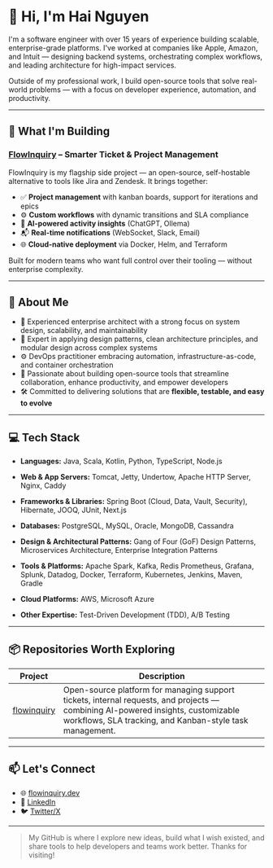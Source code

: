# 👋 Hi, I'm Hai Nguyen

I'm a software engineer with over 15 years of experience building scalable, enterprise-grade platforms. I've worked at companies like Apple, Amazon, and Intuit — designing backend systems, orchestrating complex workflows, and leading architecture for high-impact services.

Outside of my professional work, I build open-source tools that solve real-world problems — with a focus on developer experience, automation, and productivity.

---

## 🚀 What I'm Building

### [FlowInquiry](https://github.com/flowinquiry) – Smarter Ticket & Project Management

FlowInquiry is my flagship side project — an open-source, self-hostable alternative to tools like Jira and Zendesk. It brings together:

- ✅ **Project management** with kanban boards, support for iterations and epics  
- ⚙️ **Custom workflows** with dynamic transitions and SLA compliance  
- 🧠 **AI-powered activity insights**  (ChatGPT, Ollema)
- 📬 **Real-time notifications** (WebSocket, Slack, Email)  
- 🌐 **Cloud-native deployment** via Docker, Helm, and Terraform

Built for modern teams who want full control over their tooling — without enterprise complexity.

---

## 💼 About Me

- 🧠 Experienced enterprise architect with a strong focus on system design, scalability, and maintainability  
- 🧩 Expert in applying design patterns, clean architecture principles, and modular design across complex systems  
- ⚙️ DevOps practitioner embracing automation, infrastructure-as-code, and container orchestration  
- 🚀 Passionate about building open-source tools that streamline collaboration, enhance productivity, and empower developers  
- 🛠️ Committed to delivering solutions that are **flexible, testable, and easy to evolve**


---

## 💻 Tech Stack

- **Languages:**
Java, Scala, Kotlin, Python, TypeScript, Node.js

- **Web & App Servers:**
Tomcat, Jetty, Undertow, Apache HTTP Server, Nginx, Caddy

- **Frameworks & Libraries:**
Spring Boot (Cloud, Data, Vault, Security), Hibernate, JOOQ, JUnit, Next.js

- **Databases:**
PostgreSQL, MySQL, Oracle, MongoDB, Cassandra

- **Design & Architectural Patterns:**
Gang of Four (GoF) Design Patterns, Microservices Architecture, Enterprise Integration Patterns

- **Tools & Platforms:**
Apache Spark, Kafka, Redis
Prometheus, Grafana, Splunk, Datadog,
Docker, Terraform, Kubernetes, Jenkins, Maven, Gradle

- **Cloud Platforms:**
AWS, Microsoft Azure

- **Other Expertise:**
Test-Driven Development (TDD), A/B Testing

---

## 📦 Repositories Worth Exploring

| Project | Description |
|--------|-------------|
| [flowinquiry](https://github.com/flowinquiry/flowinquiry) | Open-source platform for managing support tickets, internal requests, and projects — combining AI-powered insights, customizable workflows, SLA tracking, and Kanban-style task management. |

---

## 📫 Let's Connect

- 🌐 [flowinquiry.dev](https://flowinquiry.io)
- 💼 [LinkedIn](https://www.linkedin.com/in/haiphucnguyen/)
- 🐦 [Twitter/X](https://x.com/haiphucnguyen/)

---

> My GitHub is where I explore new ideas, build what I wish existed, and share tools to help developers and teams work better. Thanks for visiting!
